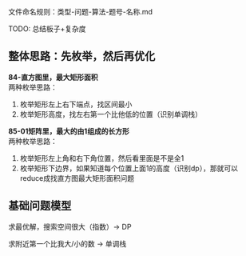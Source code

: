 文件命名规则：类型-问题-算法-题号-名称.md

TODO: 总结板子+复杂度

## 整体思路：先枚举，然后再优化

**84-直方图里，最大矩形面积**  
两种枚举思路：
1. 枚举矩形左上右下端点，找区间最小
2. 枚举矩形高度，找左右第一个比他低的位置（识别单调栈）

**85-01矩阵里，最大的由1组成的长方形**  
两种枚举思路：
1. 枚举矩形左上角和右下角位置，然后看里面是不是全1
2. 枚举矩形下边界，如果知道每个位置上面1的高度（识别dp），那就可以reduce成找直方图最大矩形面积问题

## 基础问题模型

求最优解，搜索空间很大（指数）-> DP

求附近第一个比我大/小的数 -> 单调栈
